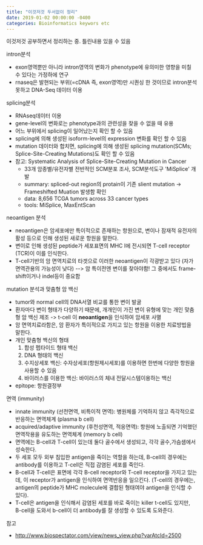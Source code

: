 ```yaml
---
title: "이것저것 두서없이 정리"
date: 2019-01-02 00:00:00 -0400
categories: Bioinformatics keywors etc
---
```


이것저것 공부하면서 정리하는 중. 틀린내용 있을 수 있음

intron분석
- exon영역뿐만 아니라 intron영역의 변화가 phenotype에 유의미한 영향을 미칠 수 있다는 가정하에 연구
- rnaseq은 발현되는 부위(=cDNA 즉, exon영역)만 시퀀싱 한 것이므로 intron분석 못하고 DNA-Seq 데이터 이용


splicing분석
- RNAseq데이터 이용
- gene-level의 변화로는 phenotype과의 관련성을 찾을 수 없을 때 유용
- 어느 부위에서 splicing이 일어났는지 확인 할 수 있음
- splicing에 의해 생성된 isoform-level의 expression 변화를 확인 할 수 있음
- mutation 데이터와 합치면, splicing에 의해 생성된 splicing mutation(SCMs; Splice-Site-Creating Mutations)도 확인 할 수 있음
- 참고: Systematic Analysis of Splice-Site-Creating Mutation in Cancer
    - 33개 암종별/유전자별 전반적인 SCM분포 조사, SCM분석도구 'MiSplice' 개발
    - summary: spliced-out region의 protain이 기존 slient mutation -> Frameshifted Muation 발생함 확인
    - data: 8,656 TCGA tumors across 33 cancer types
    - tools: MiSplice, MaxEntScan


neoantigen 분석
- neoantigen은 암세포에만 특이적으로 존재하는 항원으로, 변이나 잠재적 유전자의 활성 등으로 인해 생성된 새로운 항원을 말한다.
- 변이로 인해 생성된 peptide가 세포표면의 MHC I에 전시되면 T-cell receptor (TCR)이 이를 인식한다.
- T-cell기반의 암 면역치료의 타겟으로 이러한 neoantigen이 각광받고 있다 (자가면역관용의 가능성이 낮다)
--> 암 특이전엔 변이를 찾아야함! 그 중에서도 frame-shift이거나 indel등이 중요함

mutation 분석과 맞춤형 암 백신
- tumor와 normal cell의 DNA서열 비교를 통한 변이 발굴
- 환자마다 변이 형태가 다양하기 때문에, 개개인이 가진 변이 유형에 맞는 개인 맞춤형 암 백신 제조 -> t-cell 이 **neoantigen**을 인식하여 암세포 사멸
- 암 면역치료라함은, 암 환자가 특이적으로 가지고 있는 항원을 이용한 치료방법을 말한다.
- 개인 맞춤형 백신의 형태
    1) 합성 펩타이드 형태 백신
    2) DNA 형태의 백신
    3) 수지상세포 백신: 수자상세포(항원제시세포)를 이용하면 한번에 다양한 항원을 사용할 수 있음
    4) 바이러스를 이용한 백신: 바이러스의 체내 전달시스템이용하는 백신
- epitope: 항원결정부


면역 (immunity)
- innate immunity (선천면역, 비특이적 면역): 병원체를 기억하지 않고 즉각적으로 반응하는 면역체계 (plasma b cell)
- acquired/adaptive immunity (후천성면역, 적응면역): 항원에 노출되면 기억했던 면역작용을 유도하는 면역체계 (memory b cell)
- 면역에는 B-cell과 T-cell이 있는데 둘다 골수에서 생성되고, 각각 골수,가슴샘에서 성숙한다.
- 두 세포 모두 외부 침입한 antigen을 죽이는 역할을 하는데, B-cell의 경우에는 antibody를 이용하고 T-cell은 직접 감염된 세포를 죽인다.
- B-cell과 T-cell은 표면에 각각 B-cell receptor와 T-cell receptor을 가지고 있는데, 이 receptor가 antigen을 인식하여 면역반응을 일으킨다. (T-cell의 경우에는, antigen의 peptide가 MHC molecule에 결합된 형태여야 antigen을 인식할 수 있다).
- T-cell은 antigen을 인식해서 감염된 세포를 바로 죽이는 killer t-cell도 있지만, B-cell을 도와서 b-cell이 더 antibody를 잘 생성할 수 있도록 도와준다.


참고
- http://www.biospectator.com/view/news_view.php?varAtcId=2500
